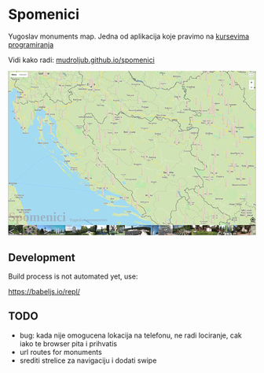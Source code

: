 # Spomenici

Yugoslav monuments map. Jedna od aplikacija koje pravimo na [kursevima programiranja](https://skolakoda.org/kursevi/)

Vidi kako radi: [mudroljub.github.io/spomenici](https://mudroljub.github.io/spomenici/)

[![](screen.png)](https://mudroljub.github.io/spomenici/)

## Development

Build process is not automated yet, use:

https://babeljs.io/repl/

## TODO

- bug: kada nije omogucena lokacija na telefonu, ne radi lociranje, cak iako te browser pita i prihvatis
- url routes for monuments
- srediti strelice za navigaciju i dodati swipe
